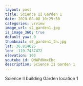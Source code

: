 ```yaml
---
layout: post
title: Science II Garden 1
date: 2020-08-08 10:29:50
categories: vrview
image_url: s2_garden1.jpg
is_image_360: true
default_yaw: 0
thumbnail: s2_garden1_th.jpg
lat: 36.814625
lon: -119.7437472
elevation: 103
youtube_id: QNWPdNmxEbc
description: Science II Garden 1
---
```

Science II building Garden location 1
